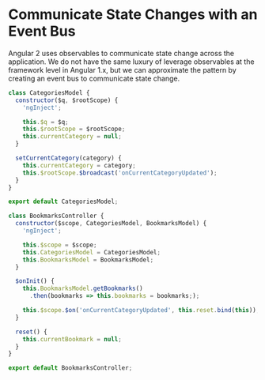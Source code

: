 # Communicate State Changes with an Event Bus

Angular 2 uses observables to communicate state change across the application. We do not have the same luxury of leverage observables at the framework level in Angular 1.x, but we can approximate the pattern by creating an event bus to communicate state change.

```javascript
class CategoriesModel {
  constructor($q, $rootScope) {
    'ngInject';

    this.$q = $q;
    this.$rootScope = $rootScope;
    this.currentCategory = null;
  }

  setCurrentCategory(category) {
    this.currentCategory = category;
    this.$rootScope.$broadcast('onCurrentCategoryUpdated');
  }
}

export default CategoriesModel;
```

```javascript
class BookmarksController {
  constructor($scope, CategoriesModel, BookmarksModel) {
    'ngInject';

    this.$scope = $scope;
    this.CategoriesModel = CategoriesModel;
    this.BookmarksModel = BookmarksModel;
  }

  $onInit() {
    this.BookmarksModel.getBookmarks()
      .then(bookmarks => this.bookmarks = bookmarks;);

    this.$scope.$on('onCurrentCategoryUpdated', this.reset.bind(this));
  }

  reset() {
    this.currentBookmark = null;
  }
}

export default BookmarksController;
```